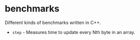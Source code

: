 # benchmarks
Different kinds of benchmarks written in C++.

 * `step` - Measures time to update every Nth byte in an array.
